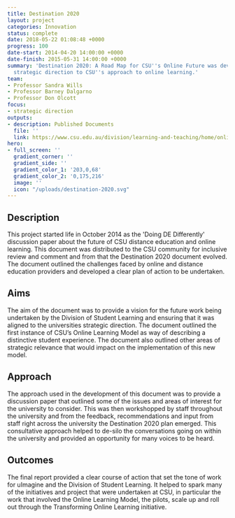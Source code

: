 ```yaml
---
title: Destination 2020
layout: project
categories: Innovation
status: complete
date: 2018-05-22 01:08:48 +0000
progress: 100
date-start: 2014-04-20 14:00:00 +0000
date-finish: 2015-05-31 14:00:00 +0000
summary: 'Destination 2020: A Road Map for CSU''s Online Future was developed to provide
  strategic direction to CSU''s approach to online learning.'
team:
- Professor Sandra Wills
- Professor Barney Dalgarno
- Professor Don Olcott
focus:
- strategic direction
outputs:
- description: Published Documents
  file: ''
  link: https://www.csu.edu.au/division/learning-and-teaching/home/online-learning/strategic-directions/roadmap
hero:
- full_screen: ''
  gradient_corner: ''
  gradient_side: ''
  gradient_color_1: '203,0,68'
  gradient_color_2: '0,175,216'
  image: ''
  icon: "/uploads/destination-2020.svg"
---
```

## Description

This project started life in October 2014 as the 'Doing DE Differently' discussion paper about the future of CSU distance education and online learning. This document was distributed to the CSU community for inclusive review and comment and from that the Destination 2020 document evolved. The document outlined the challenges faced by online and distance education providers and developed a clear plan of action to be undertaken.

## Aims

The aim of the document was to provide a vision for the future work being undertaken by the Division of Student Learning and ensuring that it was aligned to the universities strategic direction. The document outlined the first instance of CSU’s Online Learning Model as way of describing a distinctive student experience. The document also outlined other areas of strategic relevance that would impact on the implementation of this new model.

## Approach

The approach used in the development of this document was to provide a discussion paper that outlined some of the issues and areas of interest for the university to consider. This was then workshopped by staff throughout the university and from the feedback, recommendations and input from staff right across the university the Destination 2020 plan emerged. This consultative approach helped to de-silo the conversations going on within the university and provided an opportunity for many voices to be heard.   

## Outcomes

The final report provided a clear course of action that set the tone of work for uImagine and the Division of Student Learning. It helped to spark many of the initiatives and project that were undertaken at CSU, in particular the work that involved the Online Learning Model, the pilots, scale up and roll out through the Transforming Online Learning initiative.
